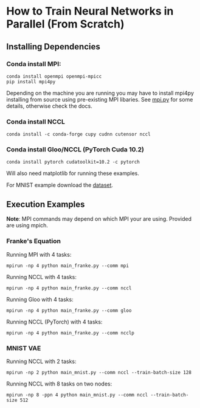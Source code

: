 # How to Train Neural Networks in Parallel (From Scratch)

## Installing Dependencies
### Conda install MPI:
```
conda install openmpi openmpi-mpicc
pip install mpi4py
```
Depending on the machine you are running you may have to install mpi4py installing from source using pre-existing MPI libaries. See [mpi.py](https://github.com/NickGeneva/blog-code/blob/master/parallel-nn/distributed/mpi.py) for some details, otherwise check the docs.

### Conda install NCCL
```
conda install -c conda-forge cupy cudnn cutensor nccl
```
### Conda install Gloo/NCCL (PyTorch Cuda 10.2)
```
conda install pytorch cudatoolkit=10.2 -c pytorch
```
Will also need matplotlib for running these examples.

For MNIST example download the [dataset](http://yann.lecun.com/exdb/mnist/).

## Execution Examples
**Note**: MPI commands may depend on which MPI your are using. Provided are using mpich.
### Franke's Equation
Running MPI with 4 tasks:
```
mpirun -np 4 python main_franke.py --comm mpi
```
Running NCCL with 4 tasks:
```
mpirun -np 4 python main_franke.py --comm nccl
```
Running Gloo with 4 tasks:
```
mpirun -np 4 python main_franke.py --comm gloo
```
Running NCCL (PyTorch) with 4 tasks:
```
mpirun -np 4 python main_franke.py --comm ncclp
```

### MNIST VAE
Running NCCL with 2 tasks:
```
mpirun -np 2 python main_mnist.py --comm nccl --train-batch-size 128
```

Running NCCL with 8 tasks on two nodes:
```
mpirun -np 8 -ppn 4 python main_mnist.py --comm nccl --train-batch-size 512
```